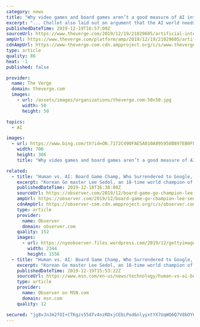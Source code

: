 ```yaml
---
category: news
title: "Why video games and board games aren’t a good measure of AI intelligence"
excerpt: "... Chollet also laid out an argument that the AI world needs to refocus on what intelligence is and isn’t. If researchers want to make progress toward general artificial intelligence, says Chollet, they need to look past popular benchmarks like video ..."
publishedDateTime: 2019-12-19T16:57:00Z
sourceUrl: https://www.theverge.com/2019/12/19/21029605/artificial-intelligence-ai-progress-measurement-benchmarks-interview-francois-chollet-google
ampUrl: https://www.theverge.com/platform/amp/2019/12/19/21029605/artificial-intelligence-ai-progress-measurement-benchmarks-interview-francois-chollet-google
cdnAmpUrl: https://www-theverge-com.cdn.ampproject.org/c/s/www.theverge.com/platform/amp/2019/12/19/21029605/artificial-intelligence-ai-progress-measurement-benchmarks-interview-francois-chollet-google
type: article
quality: 86
heat: -1
published: false

provider:
  name: The Verge
  domain: theverge.com
  images:
    - url: /assets/images/organizations/theverge.com-50x50.jpg
      width: 50
      height: 50

topics:
  - AI

images:
  - url: https://www.bing.com/th?id=ON.7172C490FAE5A010A895950B897EB0F8
    width: 700
    height: 366
    title: "Why video games and board games aren’t a good measure of AI intelligence"

related:
  - title: "Human vs. AI: Board Game Champ, Who Surrendered to Google, Beats AI in Surprise Game"
    excerpt: "Korean Go master Lee Sedol, an 18-time world champion of the Chinese board game Go, proved that human brains may lose to top-notch artificial intelligence (AI) programs like DeepMind’s AlphaGo, but with less developed AI, we still have an edge. On Wednesday, the 36-year-old Go player won a match over an AI program called HanDol, built by ..."
    publishedDateTime: 2019-12-18T16:38:00Z
    sourceUrl: https://observer.com/2019/12/board-game-go-champion-lee-sedol-beat-ai-after-google-deepmind-alphago/
    ampUrl: https://observer.com/2019/12/board-game-go-champion-lee-sedol-beat-ai-after-google-deepmind-alphago/amp/
    cdnAmpUrl: https://observer-com.cdn.ampproject.org/c/s/observer.com/2019/12/board-game-go-champion-lee-sedol-beat-ai-after-google-deepmind-alphago/amp/
    type: article
    provider:
      name: Observer
      domain: observer.com
    quality: 152
    images:
      - url: https://nyoobserver.files.wordpress.com/2019/12/gettyimages-514604328.jpg?quality=80&amp;w=1200&amp;strip
        width: 2344
        height: 1556
  - title: "Human vs. AI: Board Game Champ, Who Surrendered to Google, Beats AI in Surprise Game"
    excerpt: "Korean Go master Lee Sedol, an 18-time world champion of the Chinese board game Go, proved that human brains may lose to top-notch artificial intelligence (AI) programs like DeepMind’s AlphaGo, but with less developed AI, we still have an edge. On Wednesday, the 36-year-old Go player won a match over an AI program called HanDol, built by ..."
    publishedDateTime: 2019-12-19T15:53:22Z
    sourceUrl: https://www.msn.com/en-us/news/technology/human-vs-ai-board-game-champ-who-surrendered-to-google-beats-ai-in-surprise-game/ar-BBY8dYw
    type: article
    provider:
      name: Observer on MSN.com
      domain: msn.com
    quality: 12

secured: "jg8vJnJm2fOI+CTKgzs55dfv4nzRDxjCEbLPod6nlyyxtYX7UqWO6Q7V8bOYGUgolvGtk2nRP7ZW9YMCrcrymND06W/6wRRCClVRnefEcsSraMnoQ8WnBmQ4MQm7P6iwQJ6mJ14JDvYdF4ckjXtpbm1UdLj6yCToT8LjNzkwNoeXr/2/ZEtoT2JJ8+jZxtLwlSbOl9Yvf2hTmcS5UcdI9xfyrm66YgfzdH6m/AXAmbKhZC+KXVIsrxiPLo7J3lr7sfOimWX2iqEQJwjYOHjuEA==;BPd4WRBm9Ak1jqrboQdrlQ=="
---
```


